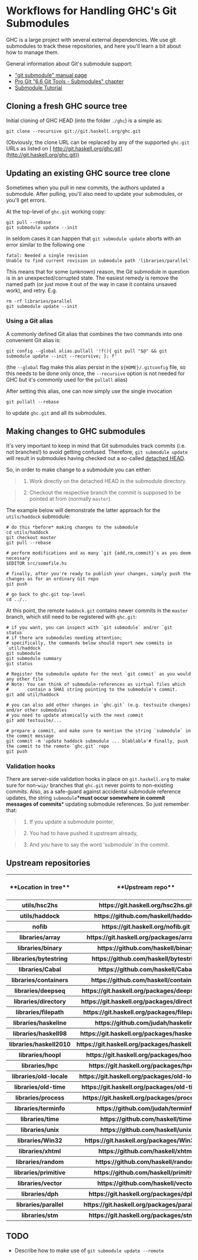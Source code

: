 # Workflows for Handling GHC's Git Submodules


GHC is a large project with several external dependencies. We use git submodules to track these repositories, and here you'll learn a bit about how to manage them.


General information about Git's submodule support:

- [ "git submodule" manual page](http://git-scm.com/docs/git-submodule)
- [ Pro Git "6.6 Git Tools - Submodules" chapter](http://git-scm.com/book/en/Git-Tools-Submodules)
- [ Submodule Tutorial](http://www.vogella.com/tutorials/Git/article.html#submodules)

## Cloning a fresh GHC source tree


Initial cloning of GHC HEAD (into the folder `./ghc`) is a simple as:

```
git clone --recursive git://git.haskell.org/ghc.git
```


(Obviously, the clone URL can be replaced by any of the supported `ghc.git` URLs as listed on [ http://git.haskell.org/ghc.git](http://git.haskell.org/ghc.git))

## Updating an existing GHC source tree clone


Sometimes when you pull in new commits, the authors updated a submodule. After pulling, you'll also need to update your submodules, or you'll get errors.


At the top-level of `ghc.git` working copy:

```
git pull --rebase
git submodule update --init
```


In seldom cases it can happen that `git submodule update` aborts with an error similar to the following one

```wiki
fatal: Needed a single revision
Unable to find current revision in submodule path 'libraries/parallel'
```


This means that for some (unknown) reason, the Git submodule in question is in an unexpected/corrupted state. The easiest remedy is remove the named path (or just move it out of the way in case it contains unsaved work), and retry. E.g.

```wiki
rm -rf libraries/parallel
git submodule update --init
```

### Using a Git alias


A commonly defined Git alias that combines the two commands into one convenient Git alias is:

```
git config --global alias.pullall '!f(){ git pull "$@" && git submodule update --init --recursive; }; f'
```


(the `--global` flag make this alias persist in the `${HOME}/.gitconfig` file, so this needs to be done only once, the `--recursive` option is not needed for GHC but it's commonly used for the `pullall` alias)


After setting this alias, one can now simply use the single invocation

```
git pullall --rebase
```


to update `ghc.git` and all its submodules.

## Making changes to GHC submodules


It's very important to keep in mind that Git submodules track commits (i.e. not branches!) to avoid getting confused. Therefore, `git submodule update` will result in submodules having checked out a so-called [ detached HEAD](http://alblue.bandlem.com/2011/08/git-tip-of-week-detached-heads.html).


So, in order to make change to a submodule you can either:

>
> 1) Work directly on the detached HEAD in the submodule directory.

>
> 2) Checkout the respective branch the commit is supposed to be pointed at from (normally `master`).


The example below will demonstrate the latter approach for the `utils/haddock` submodule:

```
# do this *before* making changes to the submodule
cd utils/haddock
git checkout master
git pull --rebase

# perform modifications and as many `git {add,rm,commit}`s as you deem necessary
$EDITOR src/somefile.hs

# finally, after you're ready to publish your changes, simply push the changes as for an ordinary Git repo
git push

# go back to ghc.git top-level
cd ../..
```


At this point, the remote `haddock.git` contains newer commits in the `master` branch, which still need to be registered with `ghc.git`:

```
# if you want, you can inspect with `git submodule` and/or `git status`
# if there are submodules needing attention;
# specifically, the commands below should report new commits in `util/haddock`
git submodule
git submodule summary
git status

# Register the submodule update for the next `git commit` as you would any other file
# Note: You can think of submodule-references as virtual files which 
#       contain a SHA1 string pointing to the submodule's commit.
git add util/haddock

# you can also add other changes in `ghc.git` (e.g. testsuite changes) and/or other submodules 
# you need to update atomically with the next commit
git add testsuite/...

# prepare a commit, and make sure to mention the string `submodule` in the commit message
git commit -m 'update haddock submodule ... blablabla'# finally, push the commit to the remote `ghc.git` repo
git push
```

### Validation hooks


There are server-side validation hooks in place on `git.haskell.org` to make sure for non-`wip/` branches that `ghc.git` never points to non-existing commits. Also, as a safe-guard against accidental submodule reference updates, the string `submodule`**\*must occur somewhere in commit messages of commits**\* updating submodule references. So just remember that:

>
> 1) If you update a submodule pointer,

>
> 2) You had to have pushed it upstream already,

>
> 3) And you have to say the word 'submodule' in the commit.

## Upstream repositories

<table><tr><th>**Location in tree**</th>
<th>**Upstream repo**</th>
<th>**Upstream GHC branch**</th></tr>
<tr><th>utils/hsc2hs</th>
<th>https://git.haskell.org/hsc2hs.git</th>
<th>master</th></tr>
<tr><th>utils/haddock</th>
<th>https://github.com/haskell/haddock</th>
<th>master</th></tr>
<tr><th>nofib</th>
<th>https://git.haskell.org/nofib.git</th>
<th>master</th></tr>
<tr><th>libraries/array</th>
<th>https://git.haskell.org/packages/array.git</th>
<th>master</th></tr>
<tr><th>libraries/binary</th>
<th>https://github.com/haskell/binary</th>
<th>master</th></tr>
<tr><th>libraries/bytestring</th>
<th>https://github.com/haskell/bytestring</th>
<th>master</th></tr>
<tr><th>libraries/Cabal</th>
<th>https://github.com/haskell/Cabal</th>
<th>master</th></tr>
<tr><th>libraries/containers</th>
<th>https://github.com/haskell/containers</th>
<th>master</th></tr>
<tr><th>libraries/deepseq</th>
<th>https://git.haskell.org/packages/deepseq.git</th>
<th>master</th></tr>
<tr><th>libraries/directory</th>
<th>https://git.haskell.org/packages/directory.git</th>
<th>master</th></tr>
<tr><th>libraries/filepath</th>
<th>https://git.haskell.org/packages/filepath.git</th>
<th>master</th></tr>
<tr><th>libraries/haskeline</th>
<th>https://github.com/judah/haskeline</th>
<th>master</th></tr>
<tr><th>libraries/haskell98</th>
<th>https://git.haskell.org/packages/haskell98.git</th>
<th>master</th></tr>
<tr><th>libraries/haskell2010</th>
<th>https://git.haskell.org/packages/haskell2010.git</th>
<th>master</th></tr>
<tr><th>libraries/hoopl</th>
<th>https://git.haskell.org/packages/hoopl.git</th>
<th>master</th></tr>
<tr><th>libraries/hpc</th>
<th>https://git.haskell.org/packages/hpc.git</th>
<th>master</th></tr>
<tr><th>libraries/old-locale</th>
<th>https://git.haskell.org/packages/old-locale.git</th>
<th>master</th></tr>
<tr><th>libraries/old-time</th>
<th>https://git.haskell.org/packages/old-time.git</th>
<th>master</th></tr>
<tr><th>libraries/process</th>
<th>https://git.haskell.org/packages/process.git</th>
<th>master</th></tr>
<tr><th>libraries/terminfo</th>
<th>https://github.com/judah/terminfo</th>
<th>master</th></tr>
<tr><th>libraries/time</th>
<th>https://github.com/haskell/time</th>
<th>master</th></tr>
<tr><th>libraries/unix</th>
<th>https://github.com/haskell/unix</th>
<th>master</th></tr>
<tr><th>libraries/Win32</th>
<th>https://git.haskell.org/packages/Win32.git</th>
<th>master</th></tr>
<tr><th>libraries/xhtml</th>
<th>https://github.com/haskell/xhtml</th>
<th>master</th></tr>
<tr><th>libraries/random</th>
<th>https://github.com/haskell/random</th>
<th>master</th></tr>
<tr><th>libraries/primitive</th>
<th>https://github.com/haskell/primitive</th>
<th>master</th></tr>
<tr><th>libraries/vector</th>
<th>https://github.com/haskell/vector</th>
<th>master</th></tr>
<tr><th>libraries/dph</th>
<th>https://git.haskell.org/packages/dph.git</th>
<th>master</th></tr>
<tr><th>libraries/parallel</th>
<th>https://git.haskell.org/packages/parallel.git</th>
<th>master</th></tr>
<tr><th>libraries/stm</th>
<th>https://git.haskell.org/packages/stm.git</th>
<th>master</th></tr></table>

## TODO

- Describe how to make use of `git submodule update --remote`